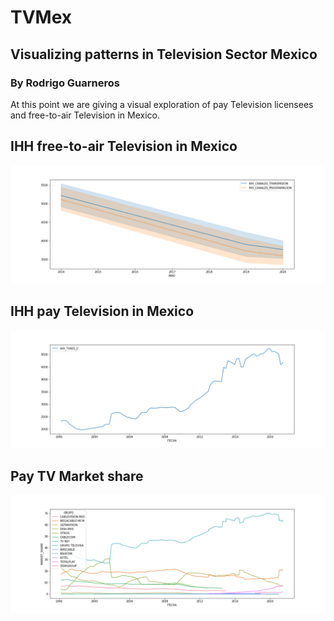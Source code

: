# TVMex
## Visualizing patterns in Television Sector Mexico
### By Rodrigo Guarneros

At this point we are giving a visual exploration of pay Television licensees and free-to-air Television in Mexico.

## IHH free-to-air Television in Mexico

![wireless.jpg](https://github.com/RodGuarneros/TVMex/blob/main/IHH_TVAbierta.png)
 
## IHH pay Television in Mexico
![wireless.jpg](https://github.com/RodGuarneros/TVMex/blob/main/IHH_TVdePaga.png)

## Pay TV Market share 
![wireless.jpg](https://github.com/RodGuarneros/TVMex/blob/main/MarketShare_TVdePaga.png)

